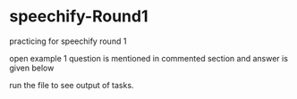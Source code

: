 # speechify-Round1
practicing for speechify round 1

open example 1 question is mentioned in commented section 
and answer is given below

run the file to see output of tasks.
